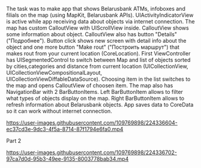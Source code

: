 The task was to make app that shows Belarusbank ATMs, infoboxes and filials on the map (using MapKit, Belarusbank APIs). UIActivityIndicatorView is active while app receiving data about objects via internet connection. The map has custom CalloutView with UIScrollView inside. CalloutView shows some information about object. CalloutView also has button "Details" ("Подробнее"). Button click shows new screen with detail info about the object and one more button "Make rout" ("Построить маршрут") that makes rout from your current location (CoreLocation). First ViewController has UISegmentedControl to switch between Map and list of objects sorted by cities,categories and distance from current location (UICollectionView, UICollectionViewCompositionalLayout, UICollectionViewDiffableDataSource). Choosing item in the list switches to the map and opens CalloutView of choosen item. The map also has NavigationBar with 2 BarButtonItems. Left BarButtonItem allows to filter what types of objects display on the map. Right BarButtonItem allows to refresh information about Belarusbank objects. App saves data to CoreData so it can work without internet connection.

https://user-images.githubusercontent.com/109769898/224336604-ec37cd3e-9dc3-4f5a-8714-87f1794e6fa0.mp4


Part 2

https://user-images.githubusercontent.com/109769898/224336702-97ca7d0d-95b3-49ee-9135-8003778bab34.mp4
